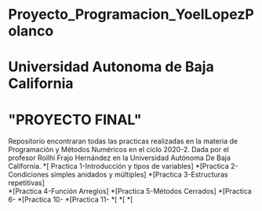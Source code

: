 # Proyecto_Programacion_YoelLopezPolanco
#  Universidad Autonoma de Baja California
#                           "PROYECTO FINAL"                                         
Repositorio encontraran  todas las practicas realizadas en la materia de Programación y Métodos Numéricos en el ciclo 2020-2. Dada por el profesor Roilhi Frajo Hernández en la Universidad Autónoma De Baja California. 
*[ Practica 1-Introducción y tipos de variables]
*[Practica 2-Condiciones simples anidados y múltiples]
*[Practica 3-Estructuras repetitivas]   
*[Practica 4-Función Arreglos]
*[Practica 5-Métodos Cerrados]
*[Practica 6-
*[Practica 10-
*[Practica 11-
*[
*[
*[
